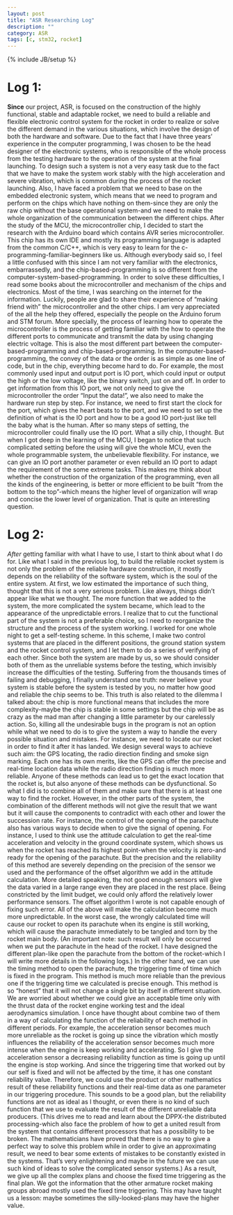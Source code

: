 ```yaml
---
layout: post
title: "ASR Researching Log"
description: ""
category: ASR
tags: [c, stm32, rocket]
---
```

{% include JB/setup %}

# Log 1:
**Since** our project, ASR, is focused on the construction of the highly functional, stable and adaptable rocket, we need to build a reliable and flexible electronic control system for the rocket in order to realize or solve the different demand in the various situations, which involve the design of both the hardware and software. Due to the fact that I have three years’ experience in the computer programming, I was chosen to be the head designer of the electronic systems, who is responsible of the whole process from the testing hardware to the operation of the system at the final launching. To design such a system is not a very easy task due to the fact that we have to make the system work stably with the high acceleration and severe vibration, which is common during the process of the rocket launching. Also, I have faced a problem that we need to base on the embedded electronic system, which means that we need to program and perform on the chips which have nothing on them-since they are only the raw chip without the base operational system-and we need to make the whole organization of the communication between the different chips. After the study of the MCU, the microcontroller chip, I decided to start the research with the Arduino board which contains AVR series microcontroller. This chip has its own IDE and mostly its programming language is adapted from the common C/C++, which is very easy to learn for the c-programming-familiar-beginners like us. Although everybody said so, I feel a little confused with this since I am not very familiar with the electronics, embarrassedly, and the chip-based-programming is so different from the computer-system-based-programming. In order to solve these difficulties, I read some books about the microcontroller and mechanism of the chips and electronics. Most of the time, I was searching on the internet for the information. Luckily, people are glad to share their experience of “making friend with” the microcontroller and the other chips. I am very appreciated of the all the help they offered, especially the people on the Arduino forum and STM forum. More specially, the process of learning how to operate the microcontroller is the process of getting familiar with the how to operate the different ports to communicate and transmit the data by using changing electric voltage. This is also the most different part between the computer-based-programming and chip-based-programming. In the computer-based-programming, the convey of the data or the order is as simple as one line of code, but in the chip, everything become hard to do. For example, the most commonly used input and output port is IO port, which could input or output the high or the low voltage, like the binary switch, just on and off. In order to get information from this IO port, we not only need to give the microcontroller the order “Input the data!”, we also need to make the hardware run step by step. For instance, we need to first start the clock for the port, which gives the heart beats to the port, and we need to set up the definition of what is the IO port and how to be a good IO port-just like tell the baby what is the human. After so many steps of setting, the microcontroller could finally use the IO port. What a silly chip, I thought. But when I got deep in the learning of the MCU, I began to notice that such complicated setting before the using will give the whole MCU, even the whole programmable system, the unbelievable flexibility. For instance, we can give an IO port another parameter or even rebuild an IO port to adapt the requirement of the some extreme tasks. This makes me think about whether the construction of the organization of the programming, even all the kinds of the engineering, is better or more efficient to be built “from the bottom to the top”-which means the higher level of organization will wrap and concise the lower level of organization. That is quite an interesting question. 


# Log 2:
*After* getting familiar with what I have to use, I start to think about what I do for. Like what I said in the previous log, to build the reliable rocket system is not only the problem of the reliable hardware construction, it mostly depends on the reliability of the software system, which is the soul of the entire system. At first, we low estimated the importance of such thing, thought that this is not a very serious problem. Like always, things didn’t appear like what we thought. The more function that we added to the system, the more complicated the system became, which lead to the appearance of the unpredictable errors. I realize that to cut the functional part of the system is not a preferable choice, so I need to reorganize the structure and the process of the system working. I worked for one whole night to get a self-testing scheme. In this scheme, I make two control systems that are placed in the different positions, the ground station system and the rocket control system, and I let them to do a series of verifying of each other. Since both the system are made by us, so we should consider both of them as the unreliable systems before the testing, which invisibly increase the difficulties of the testing. Suffering from the thousands times of failing and debugging, I finally understand one truth: never believe your system is stable before the system is tested by you, no matter how good and reliable the chip seems to be. This truth is also related to the dilemma I talked about: the chip is more functional means that includes the more complexity-maybe the chip is stable in some settings but the chip will be as crazy as the mad man after changing a little parameter by our carelessly action. So, killing all the undesirable bugs in the program is not an option while what we need to do is to give the system a way to handle the every possible situation and mistakes. For instance, we need to locate our rocket in order to find it after it has landed. We design several ways to achieve such aim: the GPS locating, the radio direction finding and smoke sign marking. Each one has its own merits, like the GPS can offer the precise and real-time location data while the radio direction finding is much more reliable. Anyone of these methods can lead us to get the exact location that the rocket is, but also anyone of these methods can be dysfunctional. So what I did is to combine all of them and make sure that there is at least one way to find the rocket. However, in the other parts of the system, the combination of the different methods will not give the result that we want but it will cause the components to contradict with each other and lower the succession rate. For instance, the control of the opening of the parachute also has various ways to decide when to give the signal of opening. For instance, I used to think use the attitude calculation to get the real-time acceleration and velocity in the ground coordinate system, which shows us when the rocket has reached its highest point-when the velocity is zero-and ready for the opening of the parachute. But the precision and the reliability of this method are severely depending on the precision of the sensor we used and the performance of the offset algorithm we add in the attitude calculation. More detailed speaking, the not good enough sensors will give the data varied in a large range even they are placed in the rest place. Being constricted by the limit budget, we could only afford the relatively lower performance sensors. The offset algorithm I wrote is not capable enough of fixing such error. All of the above will make the calculation become much more unpredictable. In the worst case, the wrongly calculated time will cause our rocket to open its parachute when its engine is still working, which will cause the parachute immediately to be tangled and torn by the rocket main body. (An important note: such result will only be occurred when we put the parachute in the head of the rocket. I have designed the different plan-like open the parachute from the bottom of the rocket-which I will write more details in the following logs.) In the other hand, we can use the timing method to open the parachute, the triggering time of time which is fixed in the program. This method is much more reliable than the previous one if the triggering time we calculated is precise enough. This method is so “honest” that it will not change a single bit by itself in different situation. We are worried about whether we could give an acceptable time only with the thrust data of the rocket engine working test and the ideal aerodynamics simulation. I once have thought about combine two of them in a way of calculating the function of the reliability of each method in different periods. For example, the acceleration sensor becomes much more unreliable as the rocket is going up since the vibration which mostly influences the reliability of the acceleration sensor becomes much more intense when the engine is keep working and accelerating. So I give the acceleration sensor a decreasing reliability function as time is going up until the engine is stop working. And since the triggering time that worked out by our self is fixed and will not be affected by the time, it has one constant reliability value. Therefore, we could use the product or other mathematics result of these reliability functions and their real-time data as one parameter in our triggering procedure. This sounds to be a good plan, but the reliability functions are not as ideal as I thought, or even there is no kind of such function that we use to evaluate the result of the different unreliable data producers. (This drives me to read and learn about the DPPX-the distributed processing-which also face the problem of how to get a united result from the system that contains different processors that has a possibility to be broken. The mathematicians have proved that there is no way to give a perfect way to solve this problem while in order to give an approximating result, we need to bear some extents of mistakes to be constantly existed in the systems. That’s very enlightening and maybe in the future we can use such kind of ideas to solve the complicated sensor systems.) As a result, we give up all the complex plans and choose the fixed time triggering as the final plan. We got the information that the other armature rocket making groups abroad mostly used the fixed time triggering. This may have taught us a lesson: maybe sometimes the silly-looked-plans may have the higher value.
